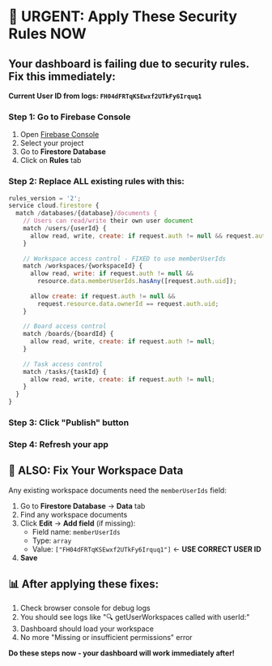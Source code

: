 # 🚨 URGENT: Apply These Security Rules NOW

## Your dashboard is failing due to security rules. Fix this immediately:

**Current User ID from logs: `FH04dFRTqKSEwxf2UTkFy6Irquq1`**

### **Step 1: Go to Firebase Console**
1. Open [Firebase Console](https://console.firebase.google.com/)
2. Select your project
3. Go to **Firestore Database** 
4. Click on **Rules** tab

### **Step 2: Replace ALL existing rules with this:**

```javascript
rules_version = '2';
service cloud.firestore {
  match /databases/{database}/documents {
    // Users can read/write their own user document
    match /users/{userId} {
      allow read, write, create: if request.auth != null && request.auth.uid == userId;
    }
    
    // Workspace access control - FIXED to use memberUserIds
    match /workspaces/{workspaceId} {
      allow read, write: if request.auth != null && 
        resource.data.memberUserIds.hasAny([request.auth.uid]);
      
      allow create: if request.auth != null &&
        request.resource.data.ownerId == request.auth.uid;
    }
    
    // Board access control
    match /boards/{boardId} {
      allow read, write, create: if request.auth != null;
    }
    
    // Task access control  
    match /tasks/{taskId} {
      allow read, write, create: if request.auth != null;
    }
  }
}
```

### **Step 3: Click "Publish" button**

### **Step 4: Refresh your app**

## 🔧 **ALSO: Fix Your Workspace Data**

Any existing workspace documents need the `memberUserIds` field:

1. Go to **Firestore Database** → **Data** tab
2. Find any workspace documents  
3. Click **Edit** → **Add field** (if missing):
   - Field name: `memberUserIds`
   - Type: `array`
   - Value: `["FH04dFRTqKSEwxf2UTkFy6Irquq1"]` ← **USE CORRECT USER ID**
4. **Save**

## 📊 **After applying these fixes:**
1. Check browser console for debug logs
2. You should see logs like "🔍 getUserWorkspaces called with userId:"
3. Dashboard should load your workspace
4. No more "Missing or insufficient permissions" error

**Do these steps now - your dashboard will work immediately after!**